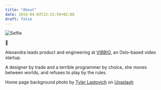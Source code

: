 ```yaml
---
title: "About"
date: 2019-04-03T23:15:59+02:00
draft: false
---
```


![Selfie](/images/selfie.jpg)

:information_desk_person:

Alexandra leads product and engineering at [VIBBIO](https://vibbio.com), an Oslo-based video startup.

A designer by trade and a terrible programmer by choice, she moves between worlds, and refuses to play by the rules.

Home page background photo by [Tyler Lastovich](https://unsplash.com/photos/ddLiNMqWAOM?utm_source=unsplash&utm_medium=referral&utm_content=creditCopyText) on [Unsplash](https://unsplash.com/?utm_source=unsplash&utm_medium=referral&utm_content=creditCopyText)